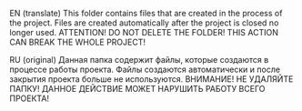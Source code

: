 EN (translate)
This folder contains files that are created in the process of the project. 
Files are created automatically after the project is closed no longer used.
ATTENTION! DO NOT DELETE THE FOLDER! THIS ACTION CAN BREAK THE WHOLE PROJECT!

RU (original)
Данная папка содержит файлы, которые создаются в процессе работы проекта. 
Файлы создаются автоматически и после закрытия проекта больше не используются.
ВНИМАНИЕ! НЕ УДАЛЯЙТЕ ПАПКУ! ДАННОЕ ДЕЙСТВИЕ МОЖЕТ НАРУШИТЬ РАБОТУ ВСЕГО ПРОЕКТА!